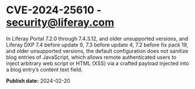 # CVE-2024-25610 - security@liferay.com

In Liferay Portal 7.2.0 through 7.4.3.12, and older unsupported versions, and Liferay DXP 7.4 before update 9, 7.3 before update 4, 7.2 before fix pack 19, and older unsupported versions, the default configuration does not sanitize blog entries of JavaScript, which allows remote authenticated users to inject arbitrary web script or HTML (XSS) via a crafted payload injected into a blog entry’s content text field.

**Publish date:** 2024-02-20
